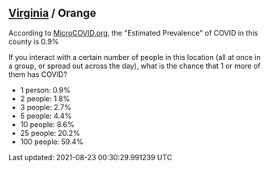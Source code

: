 
## [Virginia](/united-states/virginia) / Orange

According to [MicroCOVID.org](http://microcovid.org),
the "Estimated Prevalence" of COVID in this county is 0.9%

If you interact with a certain number of people in this location
(all at once in a group, or spread out across the day), what is the chance that
1 or more of them has COVID?

- 1 person: 0.9%
- 2 people: 1.8%
- 3 people: 2.7%
- 5 people: 4.4%
- 10 people: 8.6%
- 25 people: 20.2%
- 100 people: 59.4%

Last updated: 2021-08-23 00:30:29.991239 UTC
